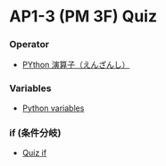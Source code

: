 # AP1-3 (PM 3F) Quiz

### Operator
- [PYthon 演算子（えんざんし）](https://forms.office.com/Pages/ResponsePage.aspx?id=IznFG0aMWkSwGiWWqSyf3Y7pjgeKEGRKgzR626wJl2BURjA5UEpQNjY5SkpZSlE4TDNYQ0JJUFlHTS4u)

### Variables
- [Python variables](https://forms.office.com/Pages/ResponsePage.aspx?id=IznFG0aMWkSwGiWWqSyf3Y7pjgeKEGRKgzR626wJl2BUM002RzFQUFFFOTBXUEpJUFdPRUpCUENVRS4u)

### if (条件分岐)
- [Quiz if](https://forms.office.com/Pages/ResponsePage.aspx?id=IznFG0aMWkSwGiWWqSyf3Y7pjgeKEGRKgzR626wJl2BUOU9XMTFCTTBVWEU1MkMwMzUySUVSTDIxVy4u)
